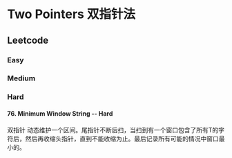 # Two Pointers 双指针法

## Leetcode

### Easy
### Medium
### Hard
#### 76. Minimum Window String -- Hard
双指针
动态维护一个区间。尾指针不断后扫，当扫到有一个窗口包含了所有T的字符后，然后再收缩头指针，直到不能收缩为止。最后记录所有可能的情况中窗口最小的。